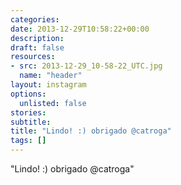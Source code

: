 ```yaml
---
categories:
date: 2013-12-29T10:58:22+00:00
description:
draft: false
resources:
- src: 2013-12-29_10-58-22_UTC.jpg
  name: "header"
layout: instagram
options:
  unlisted: false
stories:
subtitle:
title: "Lindo! :) obrigado @catroga"
tags: []
---
```


"Lindo! :) obrigado @catroga"
